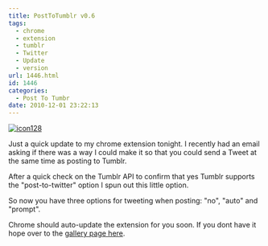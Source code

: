 ```yaml
---
title: PostToTumblr v0.6
tags:
  - chrome
  - extension
  - tumblr
  - Twitter
  - Update
  - version
url: 1446.html
id: 1446
categories:
  - Post To Tumbr
date: 2010-12-01 23:22:13
---
```


[![](https://mikecann.co.uk/wp-content/uploads/2010/12/icon128.png "icon128")](https://mikecann.co.uk/wp-content/uploads/2010/12/icon128.png)

Just a quick update to my chrome extension tonight. I recently had an email asking if there was a way I could make it so that you could send a Tweet at the same time as posting to Tumblr.
<!-- more -->
After a quick check on the Tumblr API to confirm that yes Tumblr supports the "post-to-twitter" option I spun out this little option.

So now you have three options for tweeting when posting: "no", "auto" and "prompt".

Chrome should auto-update the extension for you soon. If you dont have it hope over to the [gallery page here](https://chrome.google.com/extensions/detail/dbpicbbcpanckagpdjflgojlknomoiah?hl=en).